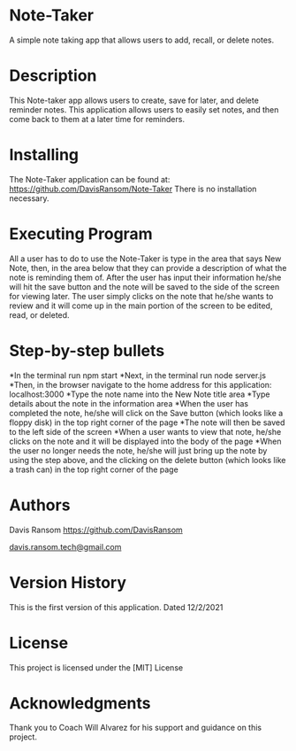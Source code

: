 # Note-Taker
A simple note taking app that allows users to add, recall, or delete notes.

# Description
This Note-taker app allows users to create, save for later, and delete reminder notes. This application allows users to easily set notes, and then come back to them at a later time for reminders. 

# Installing
The Note-Taker application can be found at: https://github.com/DavisRansom/Note-Taker
There is no installation necessary.

# Executing Program
All a user has to do to use the Note-Taker is type in the area that says New Note, then, in the area below that they can provide a description of what the note is reminding them of. After the user has input their information he/she will hit the save button and the note will be saved to the side of the screen for viewing later. The user simply clicks on the note that he/she wants to review and it will come up in the main portion of the screen to be edited, read, or deleted.

# Step-by-step bullets
*In the terminal run npm start
*Next, in the terminal run node server.js
*Then, in the browser navigate to the home address for this application: localhost:3000
*Type the note name into the New Note title area
*Type details about the note in the information area
*When the user has completed the note, he/she will click on the Save button (which looks like a floppy disk) in the top right corner of the page
*The note will then be saved to the left side of the screen
*When a user wants to view that note, he/she clicks on the note and it will be displayed into the body of the page
*When the user no longer needs the note, he/she will just bring up the note by using the step above, and the clicking on the delete button (which looks like a trash can) in the top right corner of the page

# Authors
Davis Ransom
https://github.com/DavisRansom

davis.ransom.tech@gmail.com

# Version History
This is the first version of this application. Dated 12/2/2021

# License
This project is licensed under the [MIT] License

# Acknowledgments
Thank you to Coach Will Alvarez for his support and guidance on this project.
